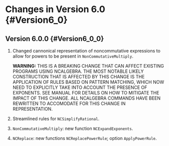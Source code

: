 # Changes in Version 6.0 {#Version6_0}

## Version 6.0.0 {#Version6_0_0}

1. Changed cannonical representation of noncommutative expressions to
   allow for powers to be present in `NonCommutativeMultiply`.

   **WARNING:** THIS IS A BREAKING CHANGE THAT CAN AFFECT EXISTING
   PROGRAMS USING NCALGEBRA. THE MOST NOTABLE LIKELY CONSTRUCTION THAT
   IS AFFECTED BY THIS CHANGE IS THE APPLICATION OF RULES BASED ON
   PATTERN MATCHING, WHICH NOW NEED TO EXPLICITLY TAKE INTO ACCOUNT
   THE PRESENCE OF EXPONENTS. SEE MANUAL FOR DETAILS ON HOW TO
   MITIGATE THE IMPACT OF THIS CHANGE. ALL NCALGEBRA COMMANDS HAVE
   BEEN REWRITTEN TO ACCOMODATE FOR THIS CHANGE IN REPRESENTATION.

2. Streamlined rules for `NCSimplifyRational`.
3. `NonCommutativeMultiply`: new function `NCExpandExponents`.
4. `NCReplace`: new functions `NCReplacePowerRule`; option `ApplyPowerRule`.